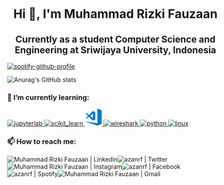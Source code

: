 <h1 align="center">Hi 👋, I'm Muhammad Rizki Fauzaan</h1>
<h2 align="center">Currently as a student Computer Science and Engineering at Sriwijaya University, Indonesia</h2>

[![spotify-github-profile](https://spotify-github-profile.vercel.app/api/view?uid=azanrf&cover_image=true&theme=novatorem)](https://spotify-github-profile.vercel.app/api/view?uid=azanrf&redirect=true)

![Anurag's GitHub stats](https://github-readme-stats.vercel.app/api?username=azanrf&show_icons=true&theme=tokyonight&count_private=true)

### 🌱 I’m currently learning:</h2>
<p align="left"> 
  <a href="https://jupyter.org/" target="_blank"> <img src="https://upload.wikimedia.org/wikipedia/commons/3/38/Jupyter_logo.svg" alt="jupyterlab" width="40" height="40"/> </a>
  <a href="https://scikit-learn.org/" target="_blank"> <img src="https://upload.wikimedia.org/wikipedia/commons/0/05/Scikit_learn_logo_small.svg" alt="scikit_learn" width="40" height="40"/> </a>
  <a href="https://code.visualstudio.com" target="_blank"> <img src="https://raw.githubusercontent.com/github/explore/80688e429a7d4ef2fca1e82350fe8e3517d3494d/topics/visual-studio-code/visual-studio-code.png" alt="visualstudio" width="40" height="40"/> </a>
  <a href="https://www.wireshark.org/" target="_blank"> <img src="https://upload.wikimedia.org/wikipedia/commons/d/df/Wireshark_icon.svg" alt="wireshark" width="40" height="40"/> </a>
  <a href="https://www.python.org" target="_blank"> <img src="https://www.vectorlogo.zone/logos/python/python-icon.svg" alt="python" width="40" height="40"/> </a> 
  <a href="https://www.linux.org/" target="_blank"> <img src="https://www.vectorlogo.zone/logos/linux/linux-icon.svg" alt="linux" width="40" height="40"/> </a>
</p>

### 📫 How to reach me:
<p align="left"> 
  <a href="https://www.linkedin.com/in/muhammad-rizki-fauzaan-a32a94176/" target="_blank"><img align="left" alt="Muhammad Rizki Fauzaan | Linkedin" src="https://img.shields.io/badge/LinkedIn-%230077B5.svg?&style=flat-square&logo=linkedin&logoColor=white"/></a>
  <a href="https://twitter.com/azanrf" target="_blank" target="_blank"><img align="left" alt="azanrf | Twitter" src="https://img.shields.io/badge/Twitter-%231877F2.svg?&style=flat-square&logo=twitter&logoColor=white"/></a>
  <a href="https://www.instagram.com/rizki.fauzaan/" target="_blank"><img align="left" alt="Muhammad Rizki Fauzaan | Instagram" src="https://img.shields.io/badge/Instagram-%23E4405F.svg?&style=flat-square&logo=instagram&logoColor=white" alt="Instagram"/></a>
  <a href="https://www.facebook.com/azanrf" target="_blank"><img align="left" alt="azanrf | Facebook" src="https://img.shields.io/badge/Facebook-%231877F2.svg?&style=flat-square&logo=facebook&logoColor=white" alt="Facebook"/></a>
  <a href="https://open.spotify.com/user/azanrf" target="_blank"><img align="left" alt="azanrf | Spotify" src="https://img.shields.io/badge/Spotify-%231ED760.svg?&style=flat-square&logo=spotify&logoColor=white" alt="Spotify"></a>
  <a href="mailto:rizkifauzaan08@gmail.com" target="_blank"><img align="left" alt="Muhammad Rizki Fauzaan | Gmail" src="https://img.shields.io/badge/-rizkifauzaan08@gmail.com-D14836?style=flat-square&logo=Gmail&logoColor=white"/></a>
</p>
